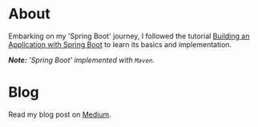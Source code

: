 # About

  Embarking on my 'Spring Boot' journey, I followed the tutorial [Building an Application with Spring Boot](https://spring.io/guides/gs/spring-boot/) to learn its basics and implementation.

  ***Note:** 'Spring Boot' implemented with `Maven`.*

# Blog

  Read my blog post on [Medium](https://hrfprofessional.medium.com/my-journey-with-spring-boot-from-tutorial-to-code-implementation-4b0aa9dcf889).
